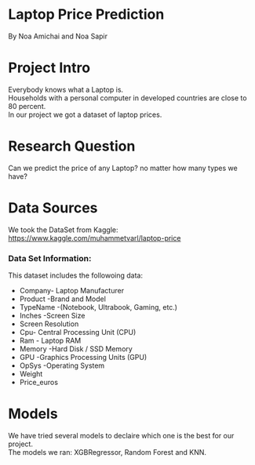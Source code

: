 # Laptop Price Prediction
By Noa Amichai and Noa Sapir

# Project Intro 
Everybody knows what a Laptop is. <br>
Households with a personal computer in developed countries are close to 80 percent. <br>
In our project we got a dataset of laptop prices.

# Research Question
Can we predict the price of any Laptop? no matter how many types we have?

# Data Sources
We took the DataSet from Kaggle:
https://www.kaggle.com/muhammetvarl/laptop-price

### Data Set Information:
This dataset includes the followoing data:
<ul> 
<li>Company- Laptop Manufacturer</li>
<li>Product -Brand and Model</li>
<li>TypeName -(Notebook, Ultrabook, Gaming, etc.)</li>
<li>Inches -Screen Size</li>
<li>Screen Resolution</li>
<li>Cpu- Central Processing Unit (CPU)</li>
<li>Ram - Laptop RAM</li>
<li>Memory -Hard Disk / SSD Memory</li>
<li>GPU -Graphics Processing Units (GPU)</li>
<li>OpSys -Operating System </li>
<li>Weight </li>
<li>Price_euros</li></ul>

# Models
We have tried several models to declaire which one is the best for our project.<br> 
The models we ran:
XGBRegressor, Random Forest and KNN.


